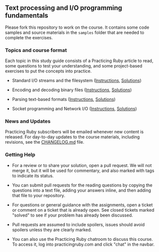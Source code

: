 ## Text processing and I/O programming fundamentals

Please fork this repository to work on the course. It contains some code
samples and source materials in the `samples` folder that are needed to 
complete the exercises. 

### Topics and course format

Each topic in this study guide consists of a Practicing Ruby article to read,
some questions to test your understanding, and some project-based exercises
to put the concepts into practice.

* Standard I/O streams and the filesystem ([Instructions][PART_1.md], [Solutions][PART_1_SOLUTIONS])

* Encoding and decoding binary files ([Instructions][PART_2.md], [Solutions][PART_2_SOLUTIONS])

* Parsing text-based formats ([Instructions][PART_3.md], [Solutions][PART_3_SOLUTIONS])

* Socket programming and Network I/O ([Instructions][PART_4.md], [Solutions][PART_4_SOLUTIONS])

### News and Updates

Practicing Ruby subscribers will be emailed whenever new content is released.
For day-to-day updates to the course materials, including revisions, see the
[CHANGELOG.md][] file.

### Getting Help

* For a review or to share your solution, open a pull request. We will not merge
it, but it will be used for commentary, and also marked with tags to indicate
its status.

* You can submit pull requests for the reading questions by copying the questions into a text file, 
adding your answers inline, and then adding that file to your repository.

* For questions or general guidance with the assignments, open a ticket or 
comment on a ticket that is already open. See closed tickets marked 
"solved" to see if your problem has already been discussed.

* Pull requests are assumed to include spoilers, issues should 
avoid spoilers unless they are clearly marked.

* You can also use the Practicing Ruby chatroom to discuss this course.
To access it, log into practicingruby.com and click "chat" in the navbar.

[PART_1.md]: https://github.com/elm-city-craftworks/course-001/blob/master/PART_1.md
[PART_2.md]: https://github.com/elm-city-craftworks/course-001/blob/master/PART_2.md
[PART_3.md]: https://github.com/elm-city-craftworks/course-001/blob/master/PART_3.md
[PART_4.md]: https://github.com/elm-city-craftworks/course-001/blob/master/PART_4.md
[PART_1_SOLUTIONS]: https://github.com/elm-city-craftworks/course-001/tree/solutions/part1
[PART_2_SOLUTIONS]: https://github.com/elm-city-craftworks/course-001/tree/solutions/part2
[PART_3_SOLUTIONS]: https://github.com/elm-city-craftworks/course-001/tree/solutions/part3
[PART_4_SOLUTIONS]: https://github.com/elm-city-craftworks/course-001/tree/solutions/part4
[CHANGELOG.md]: https://github.com/elm-city-craftworks/course-001/blob/master/CHANGELOG.md

